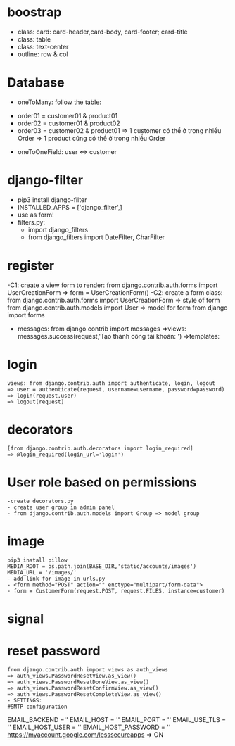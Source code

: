 # boostrap
- class: card: card-header,card-body, card-footer; card-title
- class: table
- class: text-center
- outline: row & col
# Database
- oneToMany: follow the table:
+ order01 = customer01 & product01
+ order02 = customer01 & product02
+ order03 = customer02 & product01
=> 1 customer có thể ở trong nhiều Order
=> 1 product cũng có thể ở trong nhiều Order
- oneToOneField: user <=> customer
# django-filter
- pip3 install django-filter
- INSTALLED_APPS = ['django_filter',]
- use as form!
- filters.py:
    + import django_filters
    + from django_filters import DateFilter, CharFilter

# register
-C1: create a view form to render:
    from django.contrib.auth.forms import UserCreationForm
    => form = UserCreationForm()
-C2: create a form class:
    from django.contrib.auth.forms import UserCreationForm  => style of form
    from django.contrib.auth.models import User             => model for form
    from django import forms
- messages:
    from django.contrib import messages
    =>views: messages.success(request,'Tạo thành công tài khoản: ')
    =>templates:

# login
    views: from django.contrib.auth import authenticate, login, logout
    => user = authenticate(request, username=username, password=password)
    => login(request,user)
    => logout(request)

# decorators
    [from django.contrib.auth.decorators import login_required]
    => @login_required(login_url='login')

# User role based on permissions
    -create decorators.py
    - create user group in admin panel
    - from django.contrib.auth.models import Group => model group

# image
    pip3 install pillow
    MEDIA_ROOT = os.path.join(BASE_DIR,'static/accounts/images')
    MEDIA_URL = '/images/'
    - add link for image in urls.py
    - <form method="POST" action="" enctype="multipart/form-data">
    - form = CustomerForm(request.POST, request.FILES, instance=customer)

# signal

# reset password
    from django.contrib.auth import views as auth_views
    => auth_views.PasswordResetView.as_view()
    => auth_views.PasswordResetDoneView.as_view()
    => auth_views.PasswordResetConfirmView.as_view()
    => auth_views.PasswordResetCompleteView.as_view()
    - SETTINGS:
    #SMTP configuration
EMAIL_BACKEND =''
EMAIL_HOST = ''
EMAIL_PORT = ''
EMAIL_USE_TLS = ''
EMAIL_HOST_USER = ''
EMAIL_HOST_PASSWORD = ''
    https://myaccount.google.com/lesssecureapps  => ON